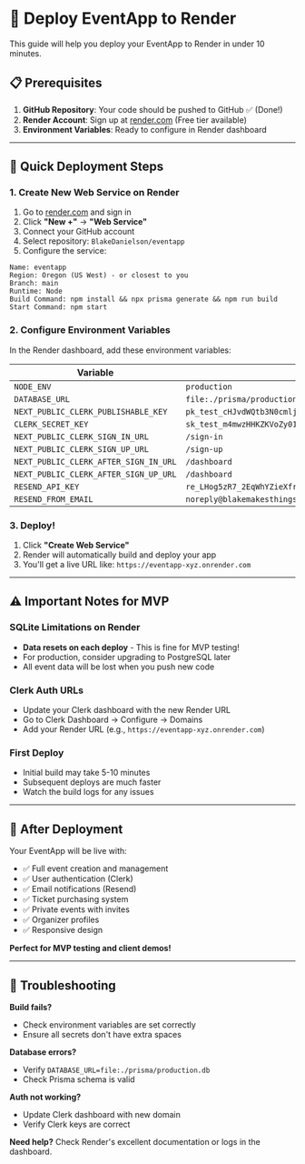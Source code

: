 # 🚀 Deploy EventApp to Render

This guide will help you deploy your EventApp to Render in under 10 minutes.

## 📋 Prerequisites

1. **GitHub Repository**: Your code should be pushed to GitHub ✅ (Done!)
2. **Render Account**: Sign up at [render.com](https://render.com) (Free tier available)
3. **Environment Variables**: Ready to configure in Render dashboard

---

## 🎯 Quick Deployment Steps

### 1. Create New Web Service on Render

1. Go to [render.com](https://render.com) and sign in
2. Click **"New +"** → **"Web Service"**
3. Connect your GitHub account
4. Select repository: `BlakeDanielson/eventapp`
5. Configure the service:

```
Name: eventapp
Region: Oregon (US West) - or closest to you
Branch: main
Runtime: Node
Build Command: npm install && npx prisma generate && npm run build
Start Command: npm start
```

### 2. Configure Environment Variables

In the Render dashboard, add these environment variables:

| Variable | Value |
|----------|-------|
| `NODE_ENV` | `production` |
| `DATABASE_URL` | `file:./prisma/production.db` |
| `NEXT_PUBLIC_CLERK_PUBLISHABLE_KEY` | `pk_test_cHJvdWQtb3N0cmljaC0zLmNsZXJrLmFjY291bnRzLmRldiQ` |
| `CLERK_SECRET_KEY` | `sk_test_m4mwzHHKZKVoZy01b6yQIhQq2GncekjZHmdHzbz7LF` |
| `NEXT_PUBLIC_CLERK_SIGN_IN_URL` | `/sign-in` |
| `NEXT_PUBLIC_CLERK_SIGN_UP_URL` | `/sign-up` |
| `NEXT_PUBLIC_CLERK_AFTER_SIGN_IN_URL` | `/dashboard` |
| `NEXT_PUBLIC_CLERK_AFTER_SIGN_UP_URL` | `/dashboard` |
| `RESEND_API_KEY` | `re_LHog5zR7_2EqWhYZieXfrRrpuKQ1eW4md` |
| `RESEND_FROM_EMAIL` | `noreply@blakemakesthings.com` |

### 3. Deploy!

1. Click **"Create Web Service"**
2. Render will automatically build and deploy your app
3. You'll get a live URL like: `https://eventapp-xyz.onrender.com`

---

## ⚠️ Important Notes for MVP

### SQLite Limitations on Render
- **Data resets on each deploy** - This is fine for MVP testing!
- For production, consider upgrading to PostgreSQL later
- All event data will be lost when you push new code

### Clerk Auth URLs
- Update your Clerk dashboard with the new Render URL
- Go to Clerk Dashboard → Configure → Domains
- Add your Render URL (e.g., `https://eventapp-xyz.onrender.com`)

### First Deploy
- Initial build may take 5-10 minutes
- Subsequent deploys are much faster
- Watch the build logs for any issues

---

## 🎉 After Deployment

Your EventApp will be live with:
- ✅ Full event creation and management
- ✅ User authentication (Clerk)
- ✅ Email notifications (Resend)
- ✅ Ticket purchasing system
- ✅ Private events with invites
- ✅ Organizer profiles
- ✅ Responsive design

**Perfect for MVP testing and client demos!**

---

## 🔧 Troubleshooting

**Build fails?**
- Check environment variables are set correctly
- Ensure all secrets don't have extra spaces

**Database errors?**
- Verify `DATABASE_URL=file:./prisma/production.db`
- Check Prisma schema is valid

**Auth not working?**
- Update Clerk dashboard with new domain
- Verify Clerk keys are correct

**Need help?** Check Render's excellent documentation or logs in the dashboard. 